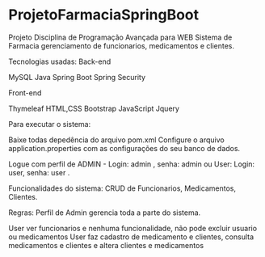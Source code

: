 # ProjetoFarmaciaSpringBoot

Projeto Disciplina de Programação Avançada para WEB
Sistema de Farmacia gerenciamento de funcionarios, medicamentos e clientes.

Tecnologias usadas:
Back-end

MySQL
Java
Spring Boot
Spring Security

Front-end

Thymeleaf
HTML,CSS
Bootstrap
JavaScript
Jquery

Para executar o sistema:

Baixe todas depedência do arquivo pom.xml
Configure o arquivo application.properties com as configurações do seu banco de dados.

Logue com perfil de ADMIN - Login: admin , senha: admin ou User: Login: user, senha: user .

Funcionalidades do sistema:
CRUD de Funcionarios, Medicamentos, Clientes.

Regras:
Perfil de Admin gerencia toda a parte do sistema.

User ver funcionarios e nenhuma funcionalidade, não pode excluir usuario ou medicamentos
User faz cadastro de medicamento e clientes, consulta medicamentos e clientes e altera clientes e medicamentos
